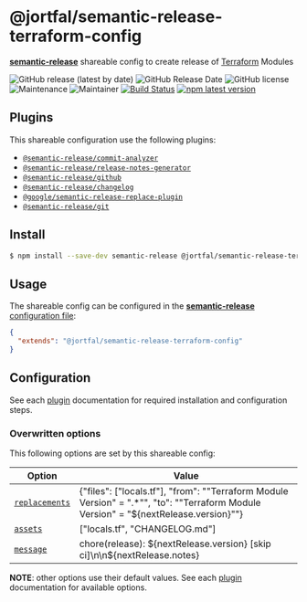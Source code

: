 # @jortfal/semantic-release-terraform-config

[**semantic-release**](https://github.com/semantic-release/semantic-release) shareable config to create release of [Terraform](https://www.terraform.io/) Modules

![GitHub release (latest by date)](https://img.shields.io/github/v/release/jortfal/semantic-release-terraform-config)
![GitHub Release Date](https://img.shields.io/github/release-date/jortfal/semantic-release-terraform-config)
![GitHub license](https://img.shields.io/github/license/jortfal/semantic-release-terraform-config)
![Maintenance](https://img.shields.io/maintenance/yes/2021?color=green)
![Maintainer](https://img.shields.io/badge/maintainer-jortfal-green)
[![Build Status](https://github.com/jortfal/semantic-release-terraform-config/workflows/Test/badge.svg)](https://github.com/jortfal/semantic-release-terraform-config/actions?query=workflow%3ATest+branch%3Amaster) [![npm latest version](https://img.shields.io/npm/v/@jortfal/semantic-release-terraform-config/latest.svg)](https://www.npmjs.com/package/jortfal/semantic-release-terraform-config)

## Plugins

This shareable configuration use the following plugins:

- [`@semantic-release/commit-analyzer`](https://github.com/semantic-release/commit-analyzer)
- [`@semantic-release/release-notes-generator`](https://github.com/semantic-release/release-notes-generator)
- [`@semantic-release/github`](https://github.com/semantic-release/github)
- [`@semantic-release/changelog`](https://github.com/semantic-release/changelog)
- [`@google/semantic-release-replace-plugin`](https://github.com/google/semantic-release-replace-plugin)
- [`@semantic-release/git`](https://github.com/semantic-release/git)

## Install

```bash
$ npm install --save-dev semantic-release @jortfal/semantic-release-terraform-config
```

## Usage

The shareable config can be configured in the [**semantic-release** configuration file](https://github.com/semantic-release/semantic-release/blob/master/docs/usage/configuration.md#configuration):

```json
{
  "extends": "@jortfal/semantic-release-terraform-config"
}
```

## Configuration

See each [plugin](#plugins) documentation for required installation and configuration steps.

### Overwritten options

This following options are set by this shareable config:

| Option                                                                          | Value                                                                                                                          |
| ------------------------------------------------------------------------------- | ------------------------------------------------------------------------------------------------------------------------------ |
|[`replacements`](https://github.com/google/semantic-release-replace-plugin#usage)| {"files": ["locals.tf"], "from": "\"Terraform Module Version\" = \".*\"", "to": "\"Terraform Module Version\" = \"${nextRelease.version}\""} |
| [`assets`](https://github.com/semantic-release/git#assets) | ["locals.tf", "CHANGELOG.md"] |
| [`message`](https://github.com/semantic-release/git#message) | chore(release): ${nextRelease.version} [skip ci]\n\n${nextRelease.notes} |

**NOTE**: other options use their default values. See each [plugin](#plugins) documentation for available options.
